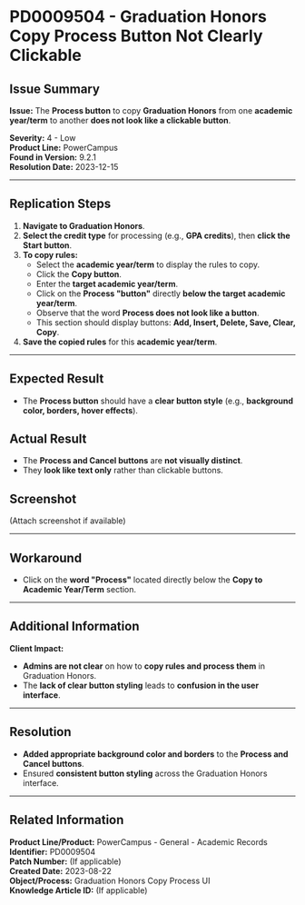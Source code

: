 # PD0009504 - Graduation Honors Copy Process Button Not Clearly Clickable

## Issue Summary
**Issue:** The **Process button** to copy **Graduation Honors** from one **academic year/term** to another **does not look like a clickable button**.

**Severity:** 4 - Low  
**Product Line:** PowerCampus  
**Found in Version:** 9.2.1  
**Resolution Date:** 2023-12-15  

---

## Replication Steps
1. **Navigate to Graduation Honors**.
2. **Select the credit type** for processing (e.g., **GPA credits**), then **click the Start button**.
3. **To copy rules:**
   - Select the **academic year/term** to display the rules to copy.
   - Click the **Copy button**.
   - Enter the **target academic year/term**.
   - Click on the **Process "button"** directly **below the target academic year/term**.
   - Observe that the word **Process does not look like a button**.
   - This section should display buttons: **Add, Insert, Delete, Save, Clear, Copy**.
4. **Save the copied rules** for this **academic year/term**.

---

## Expected Result
- The **Process button** should have a **clear button style** (e.g., **background color, borders, hover effects**).

## Actual Result
- The **Process and Cancel buttons** are **not visually distinct**.
- They **look like text only** rather than clickable buttons.

## Screenshot
(Attach screenshot if available)

---

## Workaround
- Click on the **word "Process"** located directly below the **Copy to Academic Year/Term** section.

---

## Additional Information
**Client Impact:**
- **Admins are not clear** on how to **copy rules and process them** in Graduation Honors.
- The **lack of clear button styling** leads to **confusion in the user interface**.

---

## Resolution
- **Added appropriate background color and borders** to the **Process and Cancel buttons**.
- Ensured **consistent button styling** across the Graduation Honors interface.

---

## Related Information
**Product Line/Product:** PowerCampus - General - Academic Records  
**Identifier:** PD0009504  
**Patch Number:** (If applicable)  
**Created Date:** 2023-08-22  
**Object/Process:** Graduation Honors Copy Process UI  
**Knowledge Article ID:** (If applicable)

